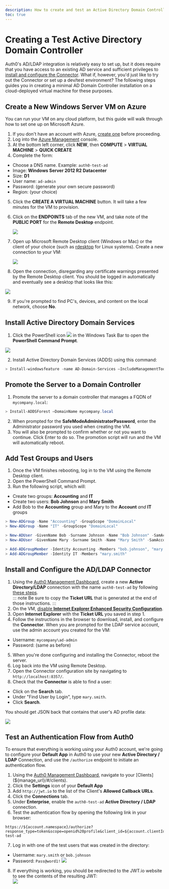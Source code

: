 ```yaml
---
description: How to create and test an Active Directory Domain Controller.
toc: true
---
```


# Creating a Test Active Directory Domain Controller

Auth0's AD/LDAP integration is relatively easy to set up, but it does require that you have access to an existing AD service and sufficient privileges to [install and configure the Connector](/connector/install). What if, however, you'd just like to try out the Connector or set up a dev/test environment? The following steps guides you in creating a minimal AD Domain Controller installation on a cloud-deployed virtual machine for these purposes.

## Create a New Windows Server VM on Azure

You can run your VM on any cloud platform, but this guide will walk through how to set one up on Microsoft Azure.

1. If you don't have an account with Azure, [create one](https://azure.microsoft.com) before proceeding.
2. Log into the [Azure Management](https://manage.windowsazure.com) console.
3. At the bottom left corner, click **NEW**, then **COMPUTE** > **VIRTUAL MACHINE** > **QUICK CREATE**
4. Complete the form:

  * Choose a DNS name. Example: `auth0-test-ad`
  * Image: **Windows Server 2012 R2 Datacenter**
  * Size: **D1**
  * User name: `ad-admin`
  * Password: (generate your own secure password)
  * Region: (your choice)  

5. Click the **CREATE A VIRTUAL MACHINE** button. It will take a few minutes for the VM to provision.
6. Click on the **ENDPOINTS** tab of the new VM, and take note of the **PUBLIC PORT** for the **Remote Desktop** endpoint.

    ![](/media/articles/connector/test-dc/remote-desktop-port.png)

7. Open up Microsoft Remote Desktop client (Windows or Mac) or the client of your choice (such as [rdesktop](http://www.rdesktop.org/) for Linux systems). Create a new connection to your VM:

    ![](/media/articles/connector/test-dc/remote-desktop-connection.png)

8. Open the connection, disregarding any certificate warnings presented by the Remote Desktop client. You should be logged in automatically and eventually see a desktop that looks like this:  

  ![](/media/articles/connector/test-dc/new-vm-desktop.png)

9. If you're prompted to find PC's, devices, and content on the local network, choose **No**.

## Install Active Directory Domain Services

1. Click the PowerShell icon ![](/media/articles/connector/test-dc/powershell-icon.png) in the Windows Task Bar to open the **PowerShell Command Prompt**.

  ![](/media/articles/connector/test-dc/powershell-command-prompt.png)

2. Install Active Directory Domain Services (ADDS) using this command:  
```powershell
> Install-windowsfeature -name AD-Domain-Services –IncludeManagementTools
```

## Promote the Server to a Domain Controller

1. Promote the server to a domain controller that manages a FQDN of `mycompany.local`:  
```powershell
> Install-ADDSForest –DomainName mycompany.local
```
2. When prompted for the **SafeModeAdministratorPassword**, enter the Administrator password you used when creating the VM.
3. You will also be prompted to confirm whether or not you want to continue. Click Enter to do so. The promotion script will run and the VM will automatically reboot.

## Add Test Groups and Users

1. Once the VM finishes rebooting, log in to the VM using the Remote Desktop client.
2. Open the PowerShell Command Prompt.
3. Run the following script, which will:
  * Create two groups: **Accounting** and **IT**
  * Create two users: **Bob Johnson** and **Mary Smith**
  * Add Bob to the **Accounting** group and Mary to the **Account** *and* **IT** groups

```powershell
> New-ADGroup -Name "Accounting" -GroupScope "DomainLocal"
> New-ADGroup -Name "IT" -GroupScope "DomainLocal"

> New-ADUser -GivenName Bob -Surname Johnson -Name "Bob Johnson" -SamAccountName bob.johnson -Enabled $True -AccountPassword (ConvertTo-SecureString "Pass@word1!" -AsPlainText -force) -PasswordNeverExpires $True
> New-ADUser -GivenName Mary -Surname Smith -Name "Mary Smith" -SamAccountName mary.smith -Enabled $True -AccountPassword (ConvertTo-SecureString "Pass@word1!" -AsPlainText -force) -PasswordNeverExpires $True

> Add-ADGroupMember -Identity Accounting -Members "bob.johnson", "mary.smith"
> Add-ADGroupMember -Identity IT -Members "mary.smith"
```

## Install and Configure the AD/LDAP Connector

1. Using the [Auth0 Management Dashboard](${manage_url}), create a new **Active Directory/LDAP** connection with the name `auth0-test-ad` by following [these steps](/connections/enterprise/active-directory).  
  ::: note
  Be sure to copy the **Ticket URL** that is generated at the end of those instructions.
  :::
2. On the VM, [disable **Internet Explorer Enhanced Security Configuration**](http://blog.blksthl.com/2012/11/28/how-to-disable-ie-enhanced-security-in-windows-server-2012/).
3. Open **Internet Explorer** with the **Ticket URL** you saved in step 1.
4. Follow the instructions in the browser to download, install, and configure the **Connector**. When you are prompted for the LDAP service account, use the admin account you created for the VM:
  * Username: `mycompany\ad-admin`
  * Password: (same as before)
5. When you're done configuring and installing the Connector, reboot the server.
6. Log back into the VM using Remote Desktop.
7. Open the Connector configuration site by navigating to `http://localhost:8357/`.
8. Check that the **Connector** is able to find a user:
  * Click on the **Search** tab.
  * Under "Find User by Login", type `mary.smith`.
  * Click **Search**.

  You should get JSON back that contains that user's AD profile data:  

  ![](/media/articles/connector/test-dc/test-find-user.png)

## Test an Authentication Flow from Auth0

To ensure that everything is working using your Auth0 account, we're going to configure your **Default App** in Auth0 to use your new **Active Directory / LDAP** Connection, and use the `/authorize` endpoint to initiate an authentication flow.

1. Using the [Auth0 Management Dashboard](${manage_url}), navigate to your [Clients](${manage_url}/#/clients).
2. Click the **Settings** icon of your **Default App**
3. Add `http://jwt.io` to the list of the Client's **Allowed Callback URLs**.
4. Click the **Connections** tab.
5. Under **Enterprise**, enable the `auth0-test-ad` **Active Directory / LDAP** connection.
6. Test the authentication flow by opening the following link in your browser:  
```
https://${account.namespace}/authorize?response_type=token&scope=openid%20profile&client_id=${account.clientId}&redirect_uri=http://jwt.io&connection=auth0-test-ad
```

7. Log in with one of the test users that was created in the directory:
  * Username: `mary.smith` or `bob.johnson`
  * Password: `Pass@word1!`
  ![](/media/articles/connector/test-dc/auth-flow-login.png)
8. If everything is working, you should be redirected to the JWT.io website to see the contents of the resulting JWT:  
  ![](/media/articles/connector/test-dc/auth-success.png)
